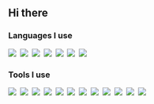 ## Hi there

### Languages I use

![](https://img.shields.io/badge/-Javascript-white?logo=javascript&style=flat&labelColor=555555&color=555555)&nbsp;
![](https://img.shields.io/badge/-TypeScript-white?logo=typescript&style=flat&labelColor=555555&color=555555)&nbsp;
![](https://img.shields.io/badge/-Node.js-white?logo=node.js&style=flat&labelColor=555555&color=555555)&nbsp;
![](https://img.shields.io/badge/-HTML-white?logo=html5&style=flat&labelColor=555555&color=555555)&nbsp;
![](https://img.shields.io/badge/-CSS-white?logo=css3&style=flat&labelColor=555555&color=555555)&nbsp;
![](https://img.shields.io/badge/-Go-white?logo=go&style=flat&labelColor=555555&color=555555)&nbsp;
![](https://img.shields.io/badge/-SH-white?logo=shell&style=flat&labelColor=555555&color=555555)&nbsp;

### Tools I use

![](https://img.shields.io/badge/-Vue.js-white?logo=vue.js&style=flat&labelColor=555555&color=555555)&nbsp;
![](https://img.shields.io/badge/-React.js-white?logo=react&style=flat&labelColor=555555&color=555555)&nbsp;
![](https://img.shields.io/badge/-Nuxt.js-white?logo=nuxt.js&style=flat&labelColor=555555&color=555555)&nbsp;
![](https://img.shields.io/badge/-Nest.js-white?logo=node.js&style=flat&labelColor=555555&color=555555)&nbsp;
![](https://img.shields.io/badge/-Svelte-white?logo=svelte&style=flat&labelColor=555555&color=555555)&nbsp;
![](https://img.shields.io/badge/-D3.js-white?logo=d3.js&style=flat&labelColor=555555&color=555555)&nbsp;
![](https://img.shields.io/badge/-ReactNative-white?logo=react&style=flat&labelColor=555555&color=555555)&nbsp;
![](https://img.shields.io/badge/-PostreSQL-white?logo=postgresql&style=flat&labelColor=555555&color=555555)&nbsp;
![](https://img.shields.io/badge/-Docker-white?logo=docker&style=flat&labelColor=555555&color=555555)&nbsp;
![](https://img.shields.io/badge/-Kubernetes-white?logo=kubernetes&style=flat&labelColor=555555&color=555555)&nbsp;
![](https://img.shields.io/badge/-Nginx-white?logo=nginx&style=flat&labelColor=555555&color=555555)&nbsp;
![](https://img.shields.io/badge/-MongoDB-white?logo=mongodb&style=flat&labelColor=555555&color=555555)&nbsp;
